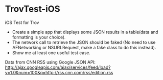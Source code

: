 # TrovTest-iOS
iOS Test for Trov

 - Create a simple app that displays some JSON results in a table(data and formatting is your choice). 
 - The network call to retrieve the JSON should be faked (No need to use AFNetworking or NSURLRequest, make a fake class to do this instead). 
 - Show me at least one useful test case.

Data from CNN RSS using Google JSON API:  http://ajax.googleapis.com/ajax/services/feed/load?v=1.0&num=100&q=http://rss.cnn.com/rss/edition.rss
